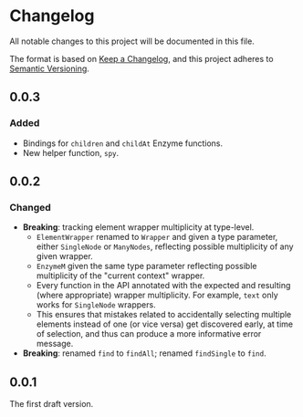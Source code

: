 # Changelog

All notable changes to this project will be documented in this file.

The format is based on [Keep a Changelog](https://keepachangelog.com/en/1.0.0/),
and this project adheres to [Semantic Versioning](https://semver.org/spec/v2.0.0.html).

## 0.0.3

### Added

- Bindings for `children` and `childAt` Enzyme functions.
- New helper function, `spy`.

## 0.0.2

### Changed

- **Breaking**: tracking element wrapper multiplicity at type-level.
  - `ElementWrapper` renamed to `Wrapper` and given a type parameter, either
    `SingleNode` or `ManyNodes`, reflecting possible multiplicity of any given
    wrapper.
  - `EnzymeM` given the same type parameter reflecting possible multiplicity of
    the "current context" wrapper.
  - Every function in the API annotated with the expected and resulting (where
    appropriate) wrapper multiplicity. For example, `text` only works for
    `SingleNode` wrappers.
  - This ensures that mistakes related to accidentally selecting multiple
    elements instead of one (or vice versa) get discovered early, at time of
    selection, and thus can produce a more informative error message.
- **Breaking**: renamed `find` to `findAll`; renamed `findSingle` to `find`.

## 0.0.1

The first draft version.
